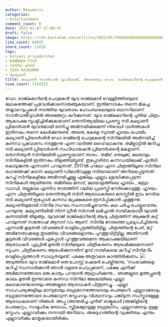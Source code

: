 ```yaml
---
author: Beaumaris
categories:
- Entertainment
comment_count: 0
date: 2023-01-07 17:00:47
draft: false
image: https://cdn.boolokam.com/articles/2023/01/YUUUUUUUUUUUUUUUUUUUUUUU-1024x768.webp
like_count: 69925
share_count: 21620
tags:
- kalyani priyadarshan
- KANNADA FILM
- sandal wood
- YUVA RAJKUMAR
- കല്യാണി
title: കല്യാണി സാൻഡൽ വുഡിലേക്ക്, അരങ്ങേറ്റം ഡോ. രാജ്കുമാറിന്റെ ചെറുമകൻ യുവ രാജ്കുമാറുമൊത്ത്
view_count: 1154325
---
```


ഡോ. രാജ്കുമാറിന്റെ ചെറുമകൻ യുവ രാജ്കുമാർ വെള്ളിത്തിരയുടെ ലോകത്തേക്ക് പ്രവേശിക്കാനൊരുങ്ങുകയാണ്. ഇതിനോടകം തന്നെ മികച്ച തയ്യാറെടുപ്പുകൾ നടത്തിയ യുവതാരം ഹോംബാലെയുടെ ബാനറിലാണ് സാൻഡൽവുഡിൽ അരങ്ങേറ്റം കുറിക്കുന്നത്. യുവ രാജ്കുമാറിന്റെ പുതിയ ചിത്രം ആകാംക്ഷ സൃഷ്ടിച്ചിരിക്കുകയാണ്.തെന്നിന്ത്യയിലെ പ്രശസ്ത നടി കല്യാണി പ്രിയദർശൻ യുവനുമായി ഒന്നിച്ചു അഭിനയിക്കുമെന്ന് നിരവധി വാർത്തകൾ ഇതിനകം തന്നെ കേൾക്കുന്നുണ്ട്. അതെ, കേരള സുന്ദരി ഹൃദയം ഫെയിം കല്യാണി പ്രിയദർശിൻ ഡോ.രാജിന്റെ ചെറുമകന്റെ സിനിമയിൽ അഭിനയിച്ച് കന്നഡ പ്രവേശനം നടത്തുന്നു എന്ന വാർത്ത വൈറലാകുന്നു. തമിഴ്നാട്ടിൽ ജനിച്ച നടി കല്യാണി പ്രിയദർശൻ സംവിധായകൻ പ്രിയദർശന്റെ മകളാണ്. തെന്നിന്ത്യൻ സിനിമയിൽ പ്രശസ്തയാണ് താരം . തമിഴ്, തെലുങ്ക്, മലയാളം സിനിമകളിൽ ഇതിനകം തിളങ്ങിയിട്ടുണ്ട്. ഇപ്പോഴിതാ കന്നഡയിലേക്ക് എൻട്രി കൊടുക്കുന്നു എന്നാണ് പറയുന്നത്. 2017ൽ ഹലോ എന്ന ചിത്രത്തിലൂടെ സിനിമാ രംഗത്തേക്ക് കടന്ന കല്യാണി ഡിമാൻഡുള്ള നടിയായാണ് അറിയപ്പെടുന്നത്. കുറച്ച് സിനിമകളിലേ അഭിനയിച്ചുള്ളൂ എങ്കിലും എല്ലാം ശ്രദ്ധിക്കപ്പെടുന്ന സിനിമകൾ ആയിരുന്നു. തമിഴിലെ മനാട്, മലയാളത്തിലെ ഹൃദയം , ബ്രോ ഡാഡി, തല്ലുമാല എന്നിവ താരത്തിന് വലിയ പ്രശസ്തി നേടിക്കൊടുത്തു. ഹൃദയം എന്ന ചിത്രത്തിലൂടെ തെന്നിന്ത്യൻ സിനി ആരാധകരുടെ മനസ്സിൽ ഇടം നേടിയ നടി കല്യാണി ഇപ്പോൾ കന്നഡ പ്രേക്ഷകരെ ത്രസിപ്പിക്കാൻ എത്തുന്നു. കല്യാണിയുമായി സിനിമ സംഘം സംസാരിച്ചുവെന്നും കഥ ചർച്ച ചെയ്തുവെന്നും പറയുന്നു. കല്യാണിയിൽ നിന്ന് ഗ്രീൻ സിഗ്നൽ ലഭിച്ചാൽ നായികയായി യുവതി കന്നടയിൽ തിളങ്ങും. യുവരാജ് രാജ്കുമാറിന്റെ ആദ്യ ചിത്രത്തിന് ആക്ഷൻ കട്ട് പറയുന്നത് സന്തോഷ് ആനന്ദ് റാം ആണ്. സിനിമ നേരത്തെ പ്രഖ്യാപിച്ചിരുന്നു. എന്നാൽ കൂടുതൽ വിവരങ്ങൾ വെളിപ്പെടുത്തിയിട്ടില്ല. ചിത്രത്തിന്റെ പേര്, മറ്റ് അഭിനേതാക്കളെ തുടങ്ങിയ വിവരങ്ങളൊന്നും പുറത്തുവിട്ടിട്ടില്ല. അതിനാൽ കൂടുതൽ വിവരങ്ങൾ എപ്പോൾ പുറത്തുവരുമെന്ന ആകാംക്ഷയിലാണ് ആരാധകർ. ഏപ്രിൽ മുതൽ സിനിമയുടെ ചിത്രീകരണം ആരംഭിക്കുമെന്നാണ് സൂചന. ചിത്രീകരണം ആരംഭിക്കുന്നതിന് മുമ്പ് നായികയെ കുറിച്ച് സിനിമ ടീം വെളിപ്പെടുത്താൻ സാധ്യതയുണ്ട്. പക്ഷേ അതുവരെ കാത്തിരിക്കണം. ![](https://cdn.boolokam.com/articles/2023/01/YUUUUUUUUUUUUUUUUUUUUUUU-1024x768.webp)അടുത്തിടെ യുവ രാജ്കുമാർ ഒരു പോസ്റ്റ് ഷെയർ ചെയ്തിരുന്നു, 'സംഭവങ്ങളെ കുറിച്ച് സംസാരിക്കാൻ ഞാൻ വളരെ ചെറുപ്പമാണ്, പക്ഷേ എനിക്ക് അഭിമാനത്തോടെ ഒരു കാര്യം പറയാൻ ആഗ്രഹിക്കുന്നു... ഞങ്ങളുടെ മുത്തച്ഛന്റെ കാലം മുതൽ ഇന്നുവരെ കന്നഡ സിനിമാ മേഖലയിലെ എല്ലാ കലാകാരന്മാരെയും ഞങ്ങളുടെ ആരാധകർ പിന്തുണച്ചു. . എല്ലാ സാഹചര്യങ്ങളിലും മാന്യമായും ബഹുമാനത്തോടെയും പെരുമാറി. എല്ലാവരോടും ബഹുമാനത്തോടെ പെരുമാറുന്ന സ്നേഹവും വിശ്വാസവും പങ്കിടുന്ന സംസ്കാരമുള്ള ആരാധകരാണ് നിങ്ങൾ. അപ്പു (അന്തരിച്ച പുനീത് രാജ്മുകാർ )അങ്കിളിന്റെ പെരുമാറ്റം, സാമൂഹിക ബോധം, സ്ത്രീകളോടുള്ള ബഹുമാനം, എല്ലാവരോടും ഉള്ള സ്നേഹം എല്ലാവർക്കും നന്നായി അറിയാം. അദ്ദേഹത്തിന്റെ വ്യക്തിത്വം എന്നും എല്ലാവർക്കും മാതൃകയായിരിക്കും. &nbsp;